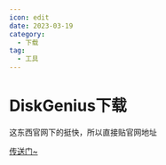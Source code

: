 ```yaml
---
icon: edit
date: 2023-03-19
category:
  - 下载
tag:
  - 工具
---
```

# DiskGenius下载
这东西官网下的挺快，所以直接贴官网地址

[传送门~](https://www.diskgenius.cn/)